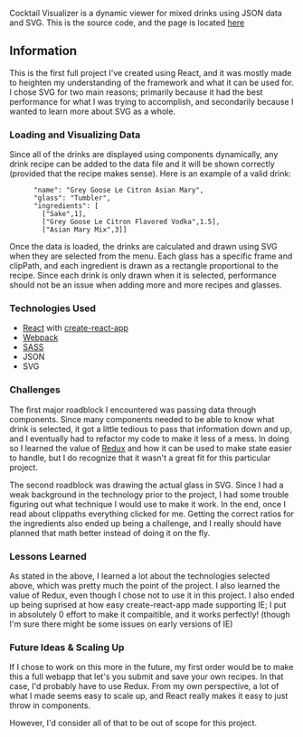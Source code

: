 Cocktail Visualizer is a dynamic viewer for mixed drinks using JSON data and SVG. This is the source code, and the page is located [here](https://github.com/victorjperez/CocktailVisualizer.)
## Information
This is the first full project I've created using React, and it was mostly made to heighten my understanding of the framework and what it can be used for. I chose SVG for two main reasons; primarily because it had the best performance for what I was trying to accomplish, and secondarily because I wanted to learn more about SVG as a whole.
### Loading and Visualizing Data
Since all of the drinks are displayed using components dynamically, any drink recipe can be added to the data file and it will be shown correctly (provided that the recipe makes sense). Here is an example of a valid drink:
```  
      "name": "Grey Goose Le Citron Asian Mary",
      "glass": "Tumbler",
      "ingredients": [
        ["Sake",1],
        ["Grey Goose Le Citron Flavored Vodka",1.5],
        ["Asian Mary Mix",3]]
```
Once the data is loaded, the drinks are calculated and drawn using SVG when they are selected from the menu. Each glass has a specific frame and clipPath, and each ingredient is drawn as a rectangle proportional to the recipe. Since each drink is only drawn when it is selected, performance should not be an issue when adding more and more recipes and glasses.
### Technologies Used
* [React](https://github.com/facebook/react/) with [create-react-app](https://github.com/facebook/create-react-app)
* [Webpack](https://github.com/webpack/webpack)
* [SASS](https://github.com/sass/ruby-sass)
* JSON
* SVG
### Challenges
The first major roadblock I encountered was passing data through components. Since many components needed to be able to know what drink is selected, it got a little tedious to pass that information down and up, and I eventually had to refactor my code to make it less of a mess. In doing so I learned the value of [Redux](https://github.com/reduxjs/redux) and how it can be used to make state easier to handle, but I do recognize that it wasn't a great fit for this particular project.

The second roadblock was drawing the actual glass in SVG. Since I had a weak background in the technology prior to the project, I had some trouble figuring out what technique I would use to make it work. In the end, once I read about clippaths everything clicked for me. Getting the correct ratios for the ingredients also ended up being a challenge, and I really should have planned that math better instead of doing it on the fly.
### Lessons Learned
As stated in the above, I learned a lot about the technologies selected above, which was pretty much the point of the project. I also learned the value of Redux, even though I chose not to use it in this project. I also ended up being suprised at how easy create-react-app made supporting IE; I put in absolutely 0 effort to make it compaitible, and it works perfectly! (though I'm sure there might be some issues on early versions of IE)
### Future Ideas & Scaling Up
If I chose to work on this more in the future, my first order would be to make this a full webapp that let's you submit and save your own recipes. In that case, I'd probably have to use Redux. From my own perspective, a lot of what I made seems easy to scale up, and React really makes it easy to just throw in components.

However, I'd consider all of that to be out of scope for this project.
